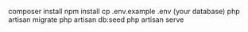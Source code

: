 composer install 
npm install
cp .env.example .env (your database)
php artisan migrate
php artisan db:seed
php artisan serve
